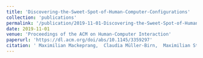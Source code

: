 ```yaml
---
title: 'Discovering-the-Sweet-Spot-of-Human-Computer-Configurations'
collection: 'publications'
permalink: '/publication/2019-11-01-Discovering-the-Sweet-Spot-of-Human-Computer-Configurations'
date: 2019-11-01
venue: 'Proceedings of the ACM on Human-Computer Interaction'
paperurl: 'https://dl.acm.org/doi/abs/10.1145/3359297'
citation: ' Maximilian Mackeprang,  Claudia Müller-Birn,  Maximilian Stauss, "Discovering-the-Sweet-Spot-of-Human-Computer-Configurations." Proceedings of the ACM on Human-Computer Interaction, 2019.'
---
```


